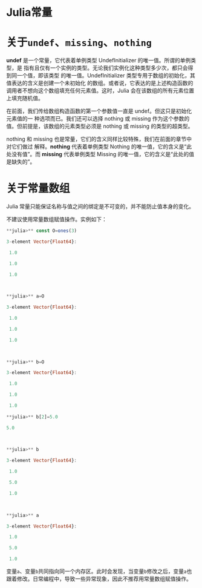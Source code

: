 Julia常量
====


# 关于`undef`、`missing`、`nothing`

**undef** 是一个常量，它代表着单例类型 UndefInitializer 的唯一值。所谓的单例类型，是 指有且仅有一个实例的类型。无论我们实例化这种类型多少次，都只会得到同一个值，即该类型 的唯一值。UndefInitializer 类型专用于数组的初始化，其值表达的含义是创建一个未初始化 的数组。或者说，它表达的是上述构造函数的调用者不想向这个数组填充任何元素值。这时，Julia 会在该数组的所有元素位置上填充随机值。

在前面，我们传给数组构造函数的第一个参数值一直是 undef。但这只是初始化元素值的一 种选项而已。我们还可以选择 nothing 或 missing 作为这个参数的值。但前提是，该数组的元素类型必须是 nothing 或 missing 的类型的超类型。

nothing 和 missing 也是常量，它们的含义同样比较特殊，我们在前面的章节中对它们做过 解释。**nothing** 代表着单例类型 Nothing 的唯一值，它的含义是“此处没有值”。而 **missing** 代表单例类型 Missing 的唯一值，它的含义是“此处的值是缺失的”。


# 关于常量数组


Julia 常量只能保证名称与值之间的绑定是不可变的，并不能防止值本身的变化。

不建议使用常量数组赋值操作。实例如下：
```julia
**julia>** const O=ones(3)

3-element Vector{Float64}:

 1.0

 1.0

 1.0

  

**julia>** a=O

3-element Vector{Float64}:

 1.0

 1.0

 1.0

  

**julia>** b=O

3-element Vector{Float64}:

 1.0

 1.0

 1.0
 
**julia>** b[2]=5.0

5.0

  

**julia>** b

3-element Vector{Float64}:

 1.0

 5.0

 1.0

  

**julia>** a

3-element Vector{Float64}:

 1.0

 5.0

 1.0
```
变量`a`、变量`b`共同指向同一个内存区。此时会发现，当变量`b`修改之后，变量`a`也跟着修改。日常编程中，导致一些异常现象，因此不推荐用常量数组赋值操作。

